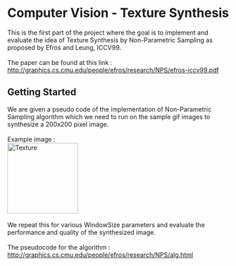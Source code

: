 # Computer Vision - Texture Synthesis
This is the first part of the project where the goal is to implement and evaluate the idea of Texture Synthesis by Non-Parametric Sampling as proposed by Efros and Leung, ICCV99.  
<br/>
The paper can be found at this link : http://graphics.cs.cmu.edu/people/efros/research/NPS/efros-iccv99.pdf

## Getting Started
We are given a pseudo code of the implementation of Non-Parametric Sampling algorithm which we need to run on the sample gif images to synthesize a 200x200 pixel image.  
<br/>
Example image : <br/><img src="https://github.com/Shishir94/CV-TextureAnalysis/blob/master/textures/T1.gif" alt="Texture" width="160"><br/>
<br/>
We repeat this for various WindowSize parameters and evaluate the performance and quality of the synthesized image.  
<br/>
The pseudocode for the algorithm : http://graphics.cs.cmu.edu/people/efros/research/NPS/alg.html
